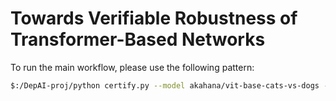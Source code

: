# Towards Verifiable Robustness of Transformer-Based Networks

To run the main workflow, please use the following pattern:

```bash
$:/DepAI-proj/python certify.py --model akahana/vit-base-cats-vs-dogs --dimension 224 --dataset cats_vs_dogs --threshold 0.8 --partial 100
```